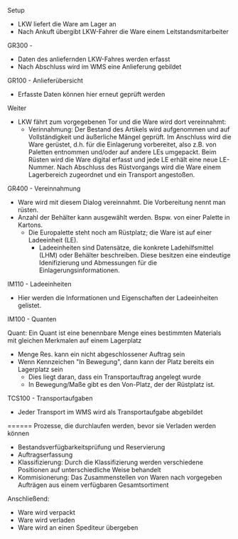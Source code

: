 
Setup
- LKW liefert die Ware am Lager an
- Nach Ankuft übergibt LKW-Fahrer die Ware einem Leitstandsmitarbeiter

GR300 - 
- Daten des anliefernden LKW-Fahres werden erfasst
- Nach Abschluss wird im WMS eine Anlieferung gebildet

GR100 - Anlieferübersicht
- Erfasste Daten können hier erneut geprüft werden

Weiter
- LKW fährt zum vorgegebenen Tor und die Ware wird dort vereinnahmt:
  - Verinnahmung: Der Bestand des Artikels wird aufgenommen und auf Vollständigkeit und äußerliche Mängel geprüft. Im Anschluss wird die Ware gerüstet, d.h. für die Einlagerung vorbereitet, also z.B. von Paletten entnommen und/oder auf andere LEs umgepackt. Beim Rüsten wird die Ware digital erfasst und jede LE erhält eine neue LE-Nummer. Nach Abschluss des Rüstvorgangs wird die Ware einem Lagerbereich zugeordnet und ein Transport angestoßen.

GR400 - Vereinnahmung
- Ware wird mit diesem Dialog vereinnahmt. Die Vorbereitung nennt man rüsten.
- Anzahl der Behälter kann ausgewählt werden. Bspw. von einer Palette in Kartons.
  - Die Europalette steht noch am Rüstplatz; die Ware ist auf einer Ladeeinheit (LE).
    - Ladeeinheiten sind Datensätze, die konkrete Ladehilfsmittel (LHM) oder Behälter beschreiben. Diese besitzen eine eindeutige Idenifizierung und Abmessungen für die Einlagerungsinformationen. 

IM110 - Ladeeinheiten
- Hier werden die Informationen und Eigenschaften der Ladeeinheiten gelistet.

IM100 - Quanten

Quant: Ein Quant ist eine benennbare Menge eines bestimmten Materials mit gleichen Merkmalen auf einem Lagerplatz
- Menge Res. kann ein nicht abgeschlossener Auftrag sein
- Wenn Kennzeichen "In Bewegung", dann kann der Platz bereits ein Lagerplatz sein
  - Dies liegt daran, dass ein Transportauftrag angelegt wurde
  - In Bewegung/Maße gibt es den Von-Platz, der der Rüstplatz ist.

TCS100 - Transportaufgaben
- Jeder Transport im WMS wird als Transportaufgabe abgebildet


======
Prozesse, die durchlaufen werden, bevor sie Verladen werden können
- Bestandsverfügbarkeitsprüfung und Reservierung
- Auftragserfassung
- Klassifizierung: Durch die Klassifizierung werden verschiedene Positionen auf unterschiedliche Weise behandelt
- Kommisionerung: Das Zusammenstellen von Waren nach vorgegeben Aufträgen aus einem verfügbaren Gesamtsortiment

Anschließend:
- Ware wird verpackt
- Ware wird verladen
- Ware wird an einen Spediteur übergeben